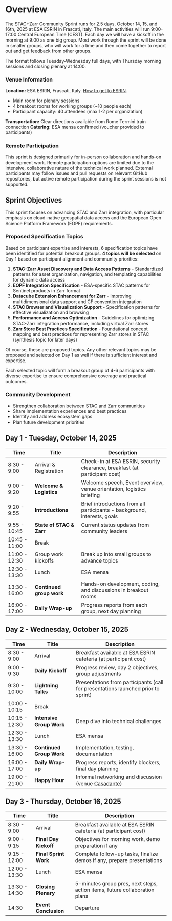 # Overview

The STAC+Zarr Community Sprint runs for 2.5 days, October 14, 15, and 16th, 2025 at ESA ESRIN in Frascati, Italy. The main activities will run 9:00-17:00 Central European Time (CEST). Each day we will have a kickoff in the morning at 9:00 as one big group. Most work through the sprint will be done in smaller groups, who will work for a time and then come together to report out and get feedback from other groups.

The format follows Tuesday-Wednesday full days, with Thursday morning sessions and closing plenary at 14:00.

### Venue Information

**Location:** ESA ESRIN, Frascati, Italy. [How to get to ESRIN](https://www.esa.int/About_Us/ESRIN/Getting_to_ESRIN).

- Main room for plenary sessions
- 4 breakout rooms for working groups (~10 people each)
- Participant capacity: 40 attendees (max 1-2 per organization)

**Transportation:** Clear directions available from Rome Termini train connection
**Catering:** ESA mensa confirmed (voucher provided to participants)

### Remote Participation

This sprint is designed primarily for in-person collaboration and hands-on development work. Remote participation options are limited due to the intensive, collaborative nature of the technical work planned. External participants may follow issues and pull requests on relevant GitHub repositories, but active remote participation during the sprint sessions is not supported.

## Sprint Objectives

This sprint focuses on advancing STAC and Zarr integration, with particular emphasis on cloud-native geospatial data access and the European Open Science Platform Framework (EOPF) requirements.

### Proposed Specification Topics

Based on participant expertise and interests, 6 specification topics have been identified for potential breakout groups. **4 topics will be selected** on Day 1 based on participant alignment and community priorities:

1. **STAC-Zarr Asset Discovery and Data Access Patterns** - Standardized patterns for asset organization, navigation, and templating capabilities for dynamic data access
2. **EOPF Integration Specification** - ESA-specific STAC patterns for Sentinel products in Zarr format
3. **Datacube Extension Enhancement for Zarr** - Improving multidimensional data support and CF convention integration
4. **STAC Browser and Visualization Support** - Specification patterns for effective visualization and browsing
5. **Performance and Access Optimization** - Guidelines for optimizing STAC-Zarr integration performance, including virtual Zarr stores
6. **Zarr Store Best Practices Specification** - Foundational concept mapping and best practices for representing Zarr stores in STAC (synthesis topic for later days)

Of course, these are proposed topics. Any other relevant topics may be proposed and selected on Day 1 as well if there is sufficient interest and expertise.

Each selected topic will form a breakout group of 4-6 participants with diverse expertise to ensure comprehensive coverage and practical outcomes.

### Community Development

- Strengthen collaboration between STAC and Zarr communities
- Share implementation experiences and best practices
- Identify and address ecosystem gaps
- Plan future development priorities

## Day 1 - Tuesday, October 14, 2025

| **Time**      | **Title**                | **Description**                                                            |
| ------------- | ------------------------ | -------------------------------------------------------------------------- |
| 8:30 - 9:00   | Arrival & Registration   | Check-in at ESA ESRIN, security clearance, breakfast (at participant cost) |
| 9:00 - 9:20   | **Welcome & Logistics**  | Welcome speech, Event overview, venue orientation, logistics briefing      |
| 9:20 - 9:55   | **Introductions**        | Brief introductions from all participants - background, interests, goals   |
| 9:55 - 10:45  | **State of STAC & Zarr** | Current status updates from community leaders                              |
| 10:45 - 11:00 | Break                    |                                                                            |
| 11:00 - 12:30 | Group work kickoffs      | Break up into small groups to advance topics                               |
| 12:30 - 13:30 | Lunch                    | ESA mensa                                                                  |
| 13:30 - 16:00 | **Continued group work** | Hands-on development, coding, and discussions in breakout rooms            |
| 16:00 - 17:00 | **Daily Wrap-up**        | Progress reports from each group, next day planning                        |

## Day 2 - Wednesday, October 15, 2025

| **Time**      | **Title**                | **Description**                                                                                   |
| ------------- | ------------------------ | ------------------------------------------------------------------------------------------------- |
| 8:30 - 9:00   | Arrival                  | Breakfast available at ESA ESRIN cafeteria (at participant cost)                                  |
| 9:00 - 9:30   | **Daily Kickoff**        | Progress review, day 2 objectives, group adjustments                                              |
| 9:30 - 10:00  | **Lightning Talks**      | Presentations from participants (call for presentations launched prior to sprint)                 |
| 10:00 - 10:15 | Break                    |                                                                                                   |
| 10:15 - 12:30 | **Intensive Group Work** | Deep dive into technical challenges                                                               |
| 12:30 - 13:30 | Lunch                    | ESA mensa                                                                                         |
| 13:30 - 16:00 | **Continued Group Work** | Implementation, testing, documentation                                                            |
| 16:00 - 17:00 | **Daily Wrap-up**        | Progress reports, identify blockers, final day planning                                           |
| 19:00 - 21:00 | **Happy Hour**           | Informal networking and discussion (venue [Casadante](https://maps.app.goo.gl/ngFdeu2h1Maxgxej6)) |

## Day 3 - Thursday, October 16, 2025

| **Time**      | **Title**             | **Description**                                                            |
| ------------- | --------------------- | -------------------------------------------------------------------------- |
| 8:30 - 9:00   | Arrival               | Breakfast available at ESA ESRIN cafeteria (at participant cost)           |
| 9:00 - 9:15   | **Final Day Kickoff** | Objectives for morning work, demo preparation if any                       |
| 9:15 - 12:00  | **Final Sprint Work** | Complete follow-up tasks, finalize demos if any, prepare presentations     |
| 12:00 - 13:30 | Lunch                 | ESA mensa                                                                  |
| 13:30 - 14:30 | **Closing Plenary**   | 5-minutes group pres, next steps, action items, future collaboration plans |
| 14:30         | **Event Conclusion**  | Departure                                                                  |
